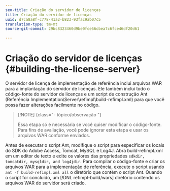 ```yaml
---
seo-title: Criação do servidor de licenças
title: Criação do servidor de licenças
uuid: d7ca8a8f-c778-41a2-b823-93fac9ab07c5
translation-type: tm+mt
source-git-commit: 29bc8323460d9be0fce66cbea7c6fce46df20d61

---
```



# Criação do servidor de licenças {#building-the-license-server}

O servidor de licença de implementação de referência inclui arquivos WAR para a implantação do servidor de licenças. Ele também inclui todo o código-fonte do servidor de licenças e um script de construção Ant (Referência Implementation\Server\refimpl\build-refimpl.xml) para que você possa fazer alterações facilmente no código.

>[!NOTE] {class=&quot;- tópico/observação &quot;}
>
>Essa etapa só é necessária se você quiser modificar o código-fonte. Para fins de avaliação, você pode ignorar esta etapa e usar os arquivos WAR conforme enviados.

Antes de executar o script Ant, modifique o script para especificar os locais do SDK do Adobe Access, Tomcat, MySQL e Log4J. Abra build-refimpl.xml em um editor de texto e edite os valores das propriedades `sdkdir, tomcatdir, mysqldir, and log4jdir`. Para compilar o código-fonte e criar os arquivos WAR para a implementação de referência, execute o script usando `ant -f build-refimpl.xml all` o diretório que contém o script Ant. Quando o script for concluído, um [!DNL refimpl-build/wars] diretório contendo os arquivos WAR do servidor será criado.
